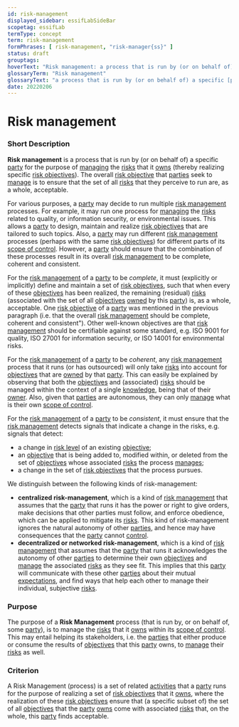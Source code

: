 ```yaml
---
id: risk-management
displayed_sidebar: essifLabSideBar
scopetag: essifLab
termType: concept
term: risk-management
formPhrases: [ risk-management, "risk-manager{ss}" ]
status: draft
grouptags:
hoverText: "Risk management: a process that is run by (or on behalf of) a specific Party for the purpose of Managing the Risks that it Owns (thereby realizing specific Risk Objectives)."
glossaryTerm: "Risk management"
glossaryText: "a process that is run by (or on behalf of) a specific [party](@) for the purpose of [managing](management@) the [risk](@) that it [owns](@) (thereby realizing specific [risk objectives](risk-objective@))."
date: 20220206
---
```


# Risk management

### Short Description

**Risk management** is a process that is run by (or on behalf of) a specific [party](@) for the purpose of [managing](management@) the [risks](@) that it [owns](@) (thereby realizing specific [risk objectives](risk-objective@)). The overall [risk objective](@) that [parties](@) seek to [manage](management@) is to ensure that the set of all [risks](@) that they perceive to run are, as a whole, acceptable.

For various purposes, a [party](@) may decide to run multiple [risk management](@) processes. For example, it may run one process for [managing](management@) the [risks](@) related to quality, or information security, or environmental issues. This allows a [party](@) to design, maintain and realize [risk objectives](risk-objective@) that are tailored to such topics. Also, a [party](@) may run different [risk management](@) processes (perhaps with the same [risk objectives](risk-objective@)) for different parts of its [scope of control](@). However, a [party](@) should ensure that the combination of these processes result in its overall [risk management](@) to be complete, coherent and consistent.

For the [risk management](@) of a [party](@) to be *complete*, it must (explicitly or implicitly) define and maintain a set of [risk objectives](risk-objective@), such that when every of these [objectives](@) has been realized, the remaining (residual) [risks](@) (associated with the set of all [objectives](@) [owned](@) by this [party](@)) is, as a whole, acceptable. One [risk objective](@) of a [party](@) was mentioned in the previous paragraph (i.e. that the overall [risk management](@) should be complete, coherent and consistent"). Other well-known objectives are that [risk management](@) should be certifiable against some standard, e.g. ISO 9001 for quality, ISO 27001 for information security, or ISO 14001 for environmental risks.

For the [risk management](@) of a [party](@) to be *coherent*, any [risk management](@) process that it runs (or has outsourced) will only take [risks](@) into account for [objectives](@) that are [owned](@) by that [party](@). This can easily be explained by observing that both the [objectives](@) and (associated) [risks](@) should be managed within the context of a single [knowledge](@), being that of their [owner](@). Also, given that [parties](@) are autonomous, they can only [manage](management@) what is their own [scope of control](@).

For the [risk management](@) of a [party](@) to be *consistent*, it must ensure that the [risk management](@) detects signals that indicate a change in the risks, e.g. signals that detect:
- a change in [risk level](@) of an existing [objective](@);
- an [objective](@) that is being added to, modified within, or deleted from the set of [objectives](@) whose associated [risks](@) the process [manages](management@);
- a change in the set of [risk objectives](risk-objective@) that the process pursues.

We distinguish between the following kinds of risk-management:
- **centralized risk-management**, which is a kind of [risk management](@) that assumes that the [party](@) that runs it has the power or right to give orders, make decisions that other parties must follow, and enforce obedience, which can be applied to mitigate its [risks](@). This kind of risk-management ignores the natural autonomy of other [parties](@), and hence may have consequences that the [party](@) cannot [control](controller@).
- **decentralized or networked risk-management**, which is a kind of [risk management](@) that assumes that the [party](@) that runs it acknowledges the autonomy of other [parties](@) to determine their own [objectives](@) and [manage](management@) the associated [risks](@) as they see fit. This implies that this [party](@) will communicate with these other [parties](@) about their mutual [expectations](@), and find ways that help each other to manage their individual, subjective [risks](@).

### Purpose

The purpose of a **Risk Management** process (that is run by, or on behalf of, some [party](@)), is to manage the [risks](@) that it [owns](@) within its [scope of control](@). This may entail helping its stakeholders, i.e. the [parties](@) that either produce or consume the results of [objectives](@) that this [party](@) owns, to [manage](management@) their [risks](@) as well.

### Criterion

A Risk Management (process) is a set of related [activities](@) that a [party](@) runs for the purpose of realizing a set of [risk objectives](risk-objective@) that it [owns](@), where the realization of these [risk objectives](risk-objective@) ensure that (a specific subset of) the set of all [objectives](@) that the [party](@) [owns](@) come with associated [risks](@) that, on the whole, this [party](@) finds acceptable.